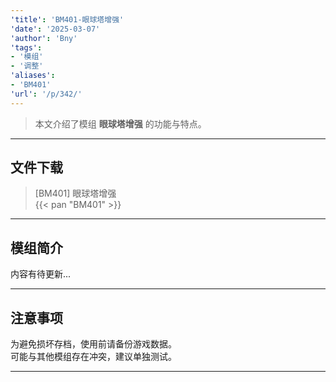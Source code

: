 ```yaml
---
'title': 'BM401-眼球塔增强'
'date': '2025-03-07'
'author': 'Bny'
'tags':
- '模组'
- '调整'
'aliases':
- 'BM401'
'url': '/p/342/'
---
```


> 本文介绍了模组 **眼球塔增强** 的功能与特点。

---

## 文件下载

> [BM401] 眼球塔增强  
{{< pan "BM401" >}}  

---

## 模组简介

>  
内容有待更新...  

---

## 注意事项

>  
为避免损坏存档，使用前请备份游戏数据。  
可能与其他模组存在冲突，建议单独测试。  

---

